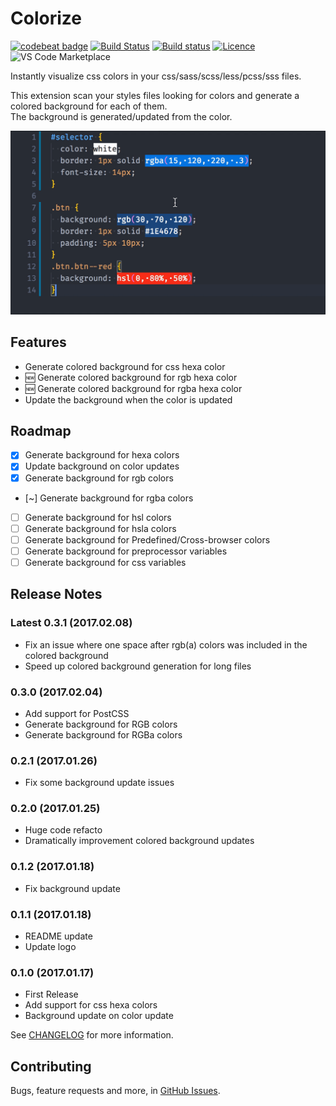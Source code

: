 # Colorize

[![codebeat badge](https://codebeat.co/badges/aec222e1-64ae-4360-a849-d077040694ca)](https://codebeat.co/projects/github-com-kamikillerto-vscode-colorize) [![Build Status](https://travis-ci.org/KamiKillertO/vscode-colorize.svg?branch=master)](https://travis-ci.org/KamiKillertO/vscode-colorize) [![Build status](https://ci.appveyor.com/api/projects/status/errygb6n97kiq75a?svg=true)](https://ci.appveyor.com/project/KamiKillertO/vscode-colorize) [![Licence](https://img.shields.io/github/license/KamiKillertO/vscode_colorize.svg)](https://github.com/KamiKillertO/vscode_colorize) ![VS Code Marketplace](http://vsmarketplacebadge.apphb.com/version-short/kamikillerto.vscode-colorize.svg)

Instantly visualize css colors in your css/sass/scss/less/pcss/sss files.

This extension scan your styles files looking for colors and generate a colored background for each of them.  
The background is generated/updated from the color.

![](https://raw.githubusercontent.com/kamikillerto/vscode-colorize/master/assets/demo.gif)

## Features

- Generate colored background for css hexa color
-  🆕 Generate colored background for rgb hexa color
-  🆕 Generate colored background for rgba hexa color
- Update the background when the color is updated

## Roadmap

- [x] Generate background for hexa colors
- [x] Update background on color updates
- [x] Generate background for rgb colors
- [~] Generate background for rgba colors
- [ ] Generate background for hsl colors
- [ ] Generate background for hsla colors
- [ ] Generate background for Predefined/Cross-browser colors
- [ ] Generate background for preprocessor variables
- [ ] Generate background for css variables

## Release Notes

### Latest 0.3.1 (2017.02.08)

- Fix an issue where one space after rgb(a) colors was included in the colored background
- Speed up colored background generation for long files

### 0.3.0 (2017.02.04)

- Add support for PostCSS
- Generate background for RGB colors
- Generate background for RGBa colors

### 0.2.1 (2017.01.26)

- Fix some background update issues

### 0.2.0 (2017.01.25)

- Huge code refacto
- Dramatically improvement colored background updates

### 0.1.2 (2017.01.18)

- Fix background update

### 0.1.1 (2017.01.18)

- README update
- Update logo

### 0.1.0 (2017.01.17)

- First Release
- Add support for css hexa colors
- Background update on color update

See [CHANGELOG](CHANGELOG.md) for more information.

## Contributing

Bugs, feature requests and more, in [GitHub Issues](https://github.com/KamiKillertO/vscode-colorize/issues).
